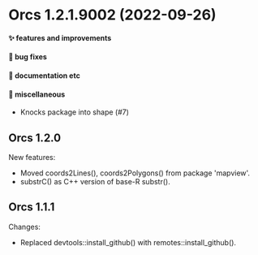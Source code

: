 # Orcs 1.2.1.9002 (2022-09-26)

#### ✨ features and improvements

#### 🐛 bug fixes

#### 💬 documentation etc

#### 🍬 miscellaneous

  * Knocks package into shape (#7)


## Orcs 1.2.0

New features:

  * Moved coords2Lines(), coords2Polygons() from package 'mapview'.
  * substrC() as C++ version of base-R substr().


## Orcs 1.1.1

Changes:

  * Replaced devtools::install_github() with remotes::install_github().
